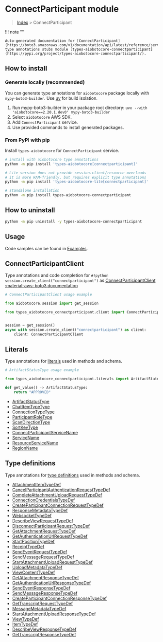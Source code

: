 # ConnectParticipant module

> [Index](../README.md) > ConnectParticipant


!!! note ""

    Auto-generated documentation for [ConnectParticipant](https://boto3.amazonaws.com/v1/documentation/api/latest/reference/services/connectparticipant.html#connectparticipant)
    type annotations stubs module [types-aiobotocore-connectparticipant](https://pypi.org/project/types-aiobotocore-connectparticipant/).

## How to install

### Generate locally (recommended)

You can generate type annotations for `aiobotocore` package locally with `mypy-boto3-builder`.
Use [uv](https://docs.astral.sh/uv/getting-started/installation/) for build isolation.

1. Run mypy-boto3-builder in your package root directory: `uvx --with 'aiobotocore==2.20.1.dev0' mypy-boto3-builder`
1. Select `aiobotocore` AWS SDK.
1. Add `ConnectParticipant` service.
1. Use provided commands to install generated packages.



### From PyPI with pip

Install `types-aiobotocore` for `ConnectParticipant` service.

```bash
# install with aiobotocore type annotations
python -m pip install 'types-aiobotocore[connectparticipant]'

# Lite version does not provide session.client/resource overloads
# it is more RAM-friendly, but requires explicit type annotations
python -m pip install 'types-aiobotocore-lite[connectparticipant]'

# standalone installation
python -m pip install types-aiobotocore-connectparticipant
```



## How to uninstall

```bash
python -m pip uninstall -y types-aiobotocore-connectparticipant
```

## Usage

Code samples can be found in [Examples](./usage.md).

## ConnectParticipantClient

Type annotations and code completion for  `#!python session.create_client("connectparticipant")` as [ConnectParticipantClient](./client.md)
[:material-aws: boto3 documentation](https://boto3.amazonaws.com/v1/documentation/api/latest/reference/services/connectparticipant.html#ConnectParticipant.Client)

```python
# ConnectParticipantClient usage example

from aiobotocore.session import get_session

from types_aiobotocore_connectparticipant.client import ConnectParticipantClient


session = get_session()
async with session.create_client("connectparticipant") as client:
    client: ConnectParticipantClient
```








## Literals

Type annotations for [literals](./literals.md) used in methods and schema.

```python
# ArtifactStatusType usage example

from types_aiobotocore_connectparticipant.literals import ArtifactStatusType

def get_value() -> ArtifactStatusType:
    return "APPROVED"
```

- [ArtifactStatusType](./literals.md#artifactstatustype)
- [ChatItemTypeType](./literals.md#chatitemtypetype)
- [ConnectionTypeType](./literals.md#connectiontypetype)
- [ParticipantRoleType](./literals.md#participantroletype)
- [ScanDirectionType](./literals.md#scandirectiontype)
- [SortKeyType](./literals.md#sortkeytype)
- [ConnectParticipantServiceName](./literals.md#connectparticipantservicename)
- [ServiceName](./literals.md#servicename)
- [ResourceServiceName](./literals.md#resourceservicename)
- [RegionName](./literals.md#regionname)




## Type definitions

Type annotations for [type definitions](./type_defs.md) used in methods and schema.

- [AttachmentItemTypeDef](./type_defs.md#attachmentitemtypedef)
- [CancelParticipantAuthenticationRequestTypeDef](./type_defs.md#cancelparticipantauthenticationrequesttypedef)
- [CompleteAttachmentUploadRequestTypeDef](./type_defs.md#completeattachmentuploadrequesttypedef)
- [ConnectionCredentialsTypeDef](./type_defs.md#connectioncredentialstypedef)
- [CreateParticipantConnectionRequestTypeDef](./type_defs.md#createparticipantconnectionrequesttypedef)
- [ResponseMetadataTypeDef](./type_defs.md#responsemetadatatypedef)
- [WebsocketTypeDef](./type_defs.md#websockettypedef)
- [DescribeViewRequestTypeDef](./type_defs.md#describeviewrequesttypedef)
- [DisconnectParticipantRequestTypeDef](./type_defs.md#disconnectparticipantrequesttypedef)
- [GetAttachmentRequestTypeDef](./type_defs.md#getattachmentrequesttypedef)
- [GetAuthenticationUrlRequestTypeDef](./type_defs.md#getauthenticationurlrequesttypedef)
- [StartPositionTypeDef](./type_defs.md#startpositiontypedef)
- [ReceiptTypeDef](./type_defs.md#receipttypedef)
- [SendEventRequestTypeDef](./type_defs.md#sendeventrequesttypedef)
- [SendMessageRequestTypeDef](./type_defs.md#sendmessagerequesttypedef)
- [StartAttachmentUploadRequestTypeDef](./type_defs.md#startattachmentuploadrequesttypedef)
- [UploadMetadataTypeDef](./type_defs.md#uploadmetadatatypedef)
- [ViewContentTypeDef](./type_defs.md#viewcontenttypedef)
- [GetAttachmentResponseTypeDef](./type_defs.md#getattachmentresponsetypedef)
- [GetAuthenticationUrlResponseTypeDef](./type_defs.md#getauthenticationurlresponsetypedef)
- [SendEventResponseTypeDef](./type_defs.md#sendeventresponsetypedef)
- [SendMessageResponseTypeDef](./type_defs.md#sendmessageresponsetypedef)
- [CreateParticipantConnectionResponseTypeDef](./type_defs.md#createparticipantconnectionresponsetypedef)
- [GetTranscriptRequestTypeDef](./type_defs.md#gettranscriptrequesttypedef)
- [MessageMetadataTypeDef](./type_defs.md#messagemetadatatypedef)
- [StartAttachmentUploadResponseTypeDef](./type_defs.md#startattachmentuploadresponsetypedef)
- [ViewTypeDef](./type_defs.md#viewtypedef)
- [ItemTypeDef](./type_defs.md#itemtypedef)
- [DescribeViewResponseTypeDef](./type_defs.md#describeviewresponsetypedef)
- [GetTranscriptResponseTypeDef](./type_defs.md#gettranscriptresponsetypedef)

